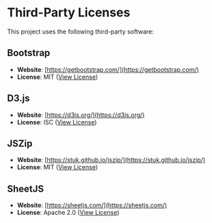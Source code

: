 # Third-Party Licenses

This project uses the following third-party software:

## Bootstrap
- **Website**: [https://getbootstrap.com/](https://getbootstrap.com/)
- **License**: MIT ([View License](https://github.com/twbs/bootstrap/blob/main/LICENSE))

## D3.js
- **Website**: [https://d3js.org/](https://d3js.org/)
- **License**: ISC ([View License](https://github.com/d3/d3/blob/main/LICENSE))

## JSZip
- **Website**: [https://stuk.github.io/jszip/](https://stuk.github.io/jszip/)
- **License**: MIT ([View License](https://github.com/Stuk/jszip#License-1-ov-file))

## SheetJS
- **Website**: [https://sheetjs.com/](https://sheetjs.com/)
- **License**: Apache 2.0 ([View License](https://docs.sheetjs.com/docs/miscellany/license))